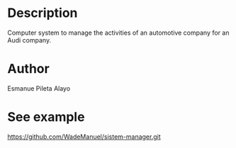 # Description
Computer system to manage the activities of an automotive company for an Audi company.

# Author
Esmanue Pileta Alayo

# See example
https://github.com/WadeManuel/sistem-manager.git



